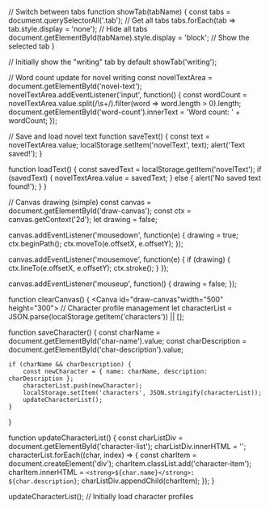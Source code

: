 // Switch between tabs
function showTab(tabName) {
    const tabs = document.querySelectorAll('.tab'); // Get all tabs
    tabs.forEach(tab => tab.style.display = 'none'); // Hide all tabs
    document.getElementById(tabName).style.display = 'block'; // Show the selected tab
}

// Initially show the "writing" tab by default
showTab('writing');

// Word count update for novel writing
const novelTextArea = document.getElementById('novel-text');
novelTextArea.addEventListener('input', function() {
    const wordCount = novelTextArea.value.split(/\s+/).filter(word => word.length > 0).length;
    document.getElementById('word-count').innerText = 'Word count: ' + wordCount;
});

// Save and load novel text
function saveText() {
    const text = novelTextArea.value;
    localStorage.setItem('novelText', text);
    alert('Text saved!');
}

function loadText() {
    const savedText = localStorage.getItem('novelText');
    if (savedText) {
        novelTextArea.value = savedText;
    } else {
        alert('No saved text found!');
    }
}

// Canvas drawing (simple)
const canvas = document.getElementById('draw-canvas');
const ctx = canvas.getContext('2d');
let drawing = false;

canvas.addEventListener('mousedown', function(e) {
    drawing = true;
    ctx.beginPath();
    ctx.moveTo(e.offsetX, e.offsetY);
});

canvas.addEventListener('mousemove', function(e) {
    if (drawing) {
        ctx.lineTo(e.offsetX, e.offsetY);
        ctx.stroke();
    }
});

canvas.addEventListener('mouseup', function() {
    drawing = false;
});

function clearCanvas() {
    <Canva id="draw-canvas"width="500" height="300"></canva>
// Character profile management
let characterList = JSON.parse(localStorage.getItem('characters')) || [];

function saveCharacter() {
    const charName = document.getElementById('char-name').value;
    const charDescription = document.getElementById('char-description').value;

    if (charName && charDescription) {
        const newCharacter = { name: charName, description: charDescription };
        characterList.push(newCharacter);
        localStorage.setItem('characters', JSON.stringify(characterList));
        updateCharacterList();
    }
}

function updateCharacterList() {
    const charListDiv = document.getElementById('character-list');
    charListDiv.innerHTML = '';
    characterList.forEach((char, index) => {
        const charItem = document.createElement('div');
        charItem.classList.add('character-item');
        charItem.innerHTML = `<strong>${char.name}</strong>: ${char.description}`;
        charListDiv.appendChild(charItem);
    });
}

updateCharacterList(); // Initially load character profiles

<script src="scripts.js"></script>





